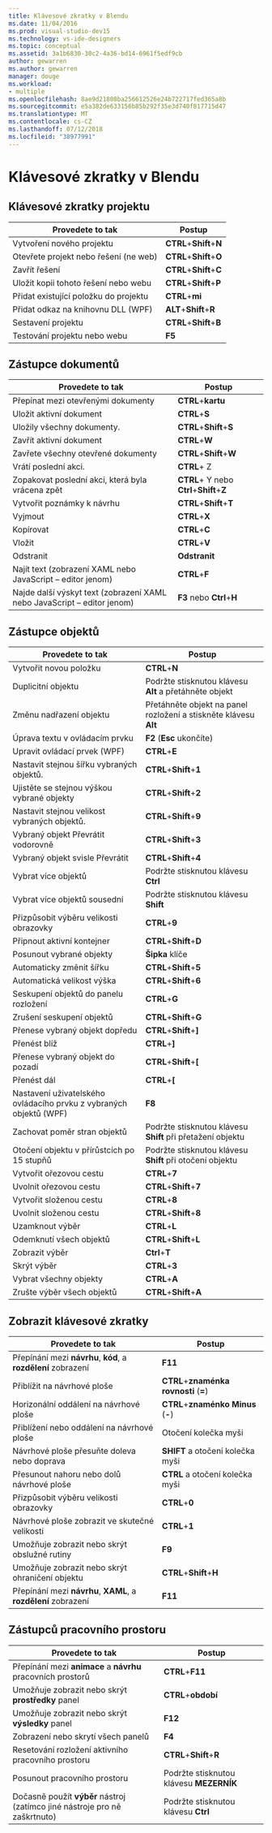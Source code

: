 ```yaml
---
title: Klávesové zkratky v Blendu
ms.date: 11/04/2016
ms.prod: visual-studio-dev15
ms.technology: vs-ide-designers
ms.topic: conceptual
ms.assetid: 3a1b6830-30c2-4a36-bd14-6961f5edf9cb
author: gewarren
ms.author: gewarren
manager: douge
ms.workload:
- multiple
ms.openlocfilehash: 8ae9d21808ba256612526e24b722717fed365a8b
ms.sourcegitcommit: e5a382de633156b85b292f35e3d740f817715d47
ms.translationtype: MT
ms.contentlocale: cs-CZ
ms.lasthandoff: 07/12/2018
ms.locfileid: "38977991"
---
```

# <a name="keyboard-shortcuts-in-blend"></a>Klávesové zkratky v Blendu
## <a name="project-shortcuts"></a>Klávesové zkratky projektu

|Provedete to tak|Postup|
|----------------|-------------|
|Vytvoření nového projektu|**CTRL**+**Shift**+**N**|
|Otevřete projekt nebo řešení (ne web)|**CTRL**+**Shift**+**O**|
|Zavřít řešení|**CTRL**+**Shift**+**C**|
|Uložit kopii tohoto řešení nebo webu|**CTRL**+**Shift**+**P**|
|Přidat existující položku do projektu|**CTRL**+**mi**|
|Přidat odkaz na knihovnu DLL (WPF)|**ALT**+**Shift**+**R**|
|Sestavení projektu|**CTRL**+**Shift**+**B**|
|Testování projektu nebo webu|**F5**|

## <a name="document-shortcuts"></a>Zástupce dokumentů

|Provedete to tak|Postup|
|----------------|-------------|
|Přepínat mezi otevřenými dokumenty|**CTRL**+**kartu**|
|Uložit aktivní dokument|**CTRL**+**S**|
|Uložily všechny dokumenty.|**CTRL**+**Shift**+**S**|
|Zavřít aktivní dokument|**CTRL**+**W**|
|Zavřete všechny otevřené dokumenty|**CTRL**+**Shift**+**W**|
|Vrátí poslední akci.|**CTRL**+ Z|
|Zopakovat poslední akci, která byla vrácena zpět|**CTRL**+ Y nebo **Ctrl**+**Shift**+**Z**|
|Vytvořit poznámky k návrhu|**CTRL**+**Shift**+**T**|
|Vyjmout|**CTRL**+**X**|
|Kopírovat|**CTRL**+**C**|
|Vložit|**CTRL**+**V**|
|Odstranit|**Odstranit**|
|Najít text (zobrazení XAML nebo JavaScript – editor jenom)|**CTRL**+**F**|
|Najde další výskyt text (zobrazení XAML nebo JavaScript – editor jenom)|**F3** nebo **Ctrl**+**H**|

## <a name="object-shortcuts"></a>Zástupce objektů

|Provedete to tak|Postup|
|----------------|-------------|
|Vytvořit novou položku|**CTRL**+**N**|
|Duplicitní objektu|Podržte stisknutou klávesu **Alt** a přetáhněte objekt|
|Změnu nadřazení objektu|Přetáhněte objekt na panel rozložení a stiskněte klávesu **Alt**|
|Úprava textu v ovládacím prvku|**F2** (**Esc** ukončíte)|
|Upravit ovládací prvek (WPF)|**CTRL**+**E**|
|Nastavit stejnou šířku vybraných objektů.|**CTRL**+**Shift**+**1**|
|Ujistěte se stejnou výškou vybrané objekty|**CTRL**+**Shift**+**2**|
|Nastavit stejnou velikost vybraných objektů.|**CTRL**+**Shift**+**9**|
|Vybraný objekt Převrátit vodorovně|**CTRL**+**Shift**+**3**|
|Vybraný objekt svisle Převrátit|**CTRL**+**Shift**+**4**|
|Vybrat více objektů|Podržte stisknutou klávesu **Ctrl**|
|Vybrat více objektů sousední|Podržte stisknutou klávesu **Shift**|
|Přizpůsobit výběru velikosti obrazovky|**CTRL**+**9**|
|Připnout aktivní kontejner|**CTRL**+**Shift**+**D**|
|Posunout vybrané objekty|**Šipka** klíče|
|Automaticky změnit šířku|**CTRL**+**Shift**+**5**|
|Automatická velikost výška|**CTRL**+**Shift**+**6**|
|Seskupení objektů do panelu rozložení|**CTRL**+**G**|
|Zrušení seskupení objektů|**CTRL**+**Shift**+**G**|
|Přenese vybraný objekt dopředu|**CTRL**+**Shift**+**]**|
|Přenést blíž|**CTRL**+**]**|
|Přenese vybraný objekt do pozadí|**CTRL**+**Shift**+**[**|
|Přenést dál|**CTRL**+**[**|
|Nastavení uživatelského ovládacího prvku z vybraných objektů (WPF)|**F8**|
|Zachovat poměr stran objektů|Podržte stisknutou klávesu **Shift** při přetažení objektu|
|Otočení objektu v přírůstcích po 15 stupňů|Podržte stisknutou klávesu **Shift** při otočení objektu|
|Vytvořit ořezovou cestu|**CTRL**+**7**|
|Uvolnit ořezovou cestu|**CTRL**+**Shift**+**7**|
|Vytvořit složenou cestu|**CTRL**+**8**|
|Uvolnit složenou cestu|**CTRL**+**Shift**+**8**|
|Uzamknout výběr|**CTRL**+**L**|
|Odemknutí všech objektů|**CTRL**+**Shift**+**L**|
|Zobrazit výběr|**Ctrl**+**T**|
|Skrýt výběr|**CTRL**+**3**|
|Vybrat všechny objekty|**CTRL**+**A**|
|Zrušte výběr všech objektů|**CTRL**+**Shift**+**A**|

## <a name="view-shortcuts"></a>Zobrazit klávesové zkratky

|Provedete to tak|Postup|
|----------------|-------------|
|Přepínání mezi **návrhu**, **kód**, a **rozdělení** zobrazení|**F11**|
|Přiblížit na návrhové ploše|**CTRL**+**znaménka rovnosti** (**=**)|
|Horizonální oddálení na návrhové ploše|**CTRL**+**znaménko Minus** (**-**)|
|Přiblížení nebo oddálení na návrhové ploše|Otočení kolečka myši|
|Návrhové ploše přesuňte doleva nebo doprava|**SHIFT** a otočení kolečka myši|
|Přesunout nahoru nebo dolů návrhové ploše|**CTRL** a otočení kolečka myši|
|Přizpůsobit výběru velikosti obrazovky|**CTRL**+**0**|
|Návrhové ploše zobrazit ve skutečné velikosti|**CTRL**+**1**|
|Umožňuje zobrazit nebo skrýt obslužné rutiny|**F9**|
|Umožňuje zobrazit nebo skrýt ohraničení objektu|**CTRL**+**Shift**+**H**|
|Přepínání mezi **návrhu**, **XAML**, a **rozdělení** zobrazení|**F11**|

## <a name="workspace-shortcuts"></a>Zástupců pracovního prostoru

|Provedete to tak|Postup|
|----------------|-------------|
|Přepínání mezi **animace** a **návrhu** pracovních prostorů|**CTRL**+**F11**|
|Umožňuje zobrazit nebo skrýt **prostředky** panel|**CTRL**+**období**|
|Umožňuje zobrazit nebo skrýt **výsledky** panel|**F12**|
|Zobrazení nebo skrytí všech panelů|**F4**|
|Resetování rozložení aktivního pracovního prostoru|**CTRL**+**Shift**+**R**|
|Posunout pracovního prostoru|Podržte stisknutou klávesu **MEZERNÍK**|
|Dočasně použít **výběr** nástroj (zatímco jiné nástroje pro ně zaškrtnuto)|Podržte stisknutou klávesu **Ctrl**|